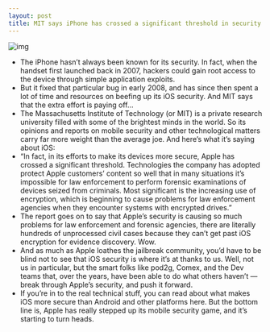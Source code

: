 ```yaml
---
layout: post
title: MIT says iPhone has crossed a significant threshold in security
---
```

![img](http://media.idownloadblog.com/wp-content/uploads/2012/03/passcode.jpg)
* The iPhone hasn’t always been known for its security. In fact, when the handset first launched back in 2007, hackers could gain root access to the device through simple application exploits.
* But it fixed that particular bug in early 2008, and has since then spent a lot of time and resources on beefing up its iOS security. And MIT says that the extra effort is paying off…
* The Massachusetts Institute of Technology (or MIT) is a private research university filled with some of the brightest minds in the world. So its opinions and reports on mobile security and other technological matters carry far more weight than the average joe. And here’s what it’s saying about iOS:
* “In fact, in its efforts to make its devices more secure, Apple has crossed a significant threshold. Technologies the company has adopted protect Apple customers’ content so well that in many situations it’s impossible for law enforcement to perform forensic examinations of devices seized from criminals. Most significant is the increasing use of encryption, which is beginning to cause problems for law enforcement agencies when they encounter systems with encrypted drives.”
* The report goes on to say that Apple’s security is causing so much problems for law enforcement and forensic agencies, there are literally hundreds of unprocessed civil cases because they can’t get past iOS encryption for evidence discovery. Wow.
* And as much as Apple loathes the jailbreak community, you’d have to be blind not to see that iOS security is where it’s at thanks to us. Well, not us in particular, but the smart folks like pod2g, Comex, and the Dev teams that, over the years, have been able to do what others haven’t — break through Apple’s security, and push it forward.
* If you’re in to the real technical stuff, you can read about what makes iOS more secure than Android and other platforms here. But the bottom line is, Apple has really stepped up its mobile security game, and it’s starting to turn heads.

